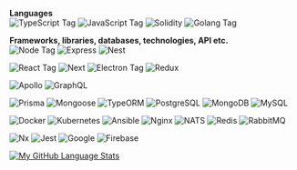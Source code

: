 **Languages**    
![TypeScript Tag](https://img.shields.io/badge/TypeScript-007ACC?style=for-the-badge&logo=typescript&logoColor=white)
![JavaScript Tag](https://img.shields.io/badge/JavaScript-323330?style=for-the-badge&logo=javascript&logoColor=F7DF1E)
![Solidity](https://img.shields.io/badge/Solidity-dfdfdf?style=for-the-badge&logoColor=000000&logo=Solidity)
![Golang Tag](https://img.shields.io/badge/Golang-007ACC?style=for-the-badge&logo=go&logoColor=white)

**Frameworks, libraries, databases, technologies, API etc.**    
![Node Tag](https://img.shields.io/badge/Node.js-339933?style=for-the-badge&logo=nodedotjs&logoColor=white)
![Express](https://img.shields.io/badge/Express-000000?style=for-the-badge&logo=express&logoColor=green) 
![Nest](https://img.shields.io/badge/Nest-000000?style=for-the-badge&logo=nestjs&logoColor=ff0000) 

![React Tag](https://img.shields.io/badge/React-20232A?style=for-the-badge&logo=react&logoColor=61DAFB) 
![Next](https://img.shields.io/badge/Next-000000?style=for-the-badge&logo=next.js&logoColor=white)
![Electron Tag](https://img.shields.io/badge/Electron-20232A?style=for-the-badge&logo=electron&logoColor=61DAFB) 
![Redux](https://img.shields.io/badge/Redux-464646?style=for-the-badge&logo=redux&logoColor=550055)

![Apollo](https://img.shields.io/badge/Apollo-000000?style=for-the-badge&logo=apollo+graphql&logoColor=white)
![GraphQL](https://img.shields.io/badge/GraphQl-E10098?style=for-the-badge&logo=graphql&logoColor=white) 

![Prisma](https://img.shields.io/badge/Prisma-464646?style=for-the-badge&logo=prisma&logoColor=green)
![Mongoose](https://img.shields.io/badge/Mongoose-464646?style=for-the-badge&logo=mongoose&logoColor=ff0000)
![TypeORM](https://img.shields.io/badge/TypeORM-464646?style=for-the-badge&logo=typeorm&logoColor=red)
![PostgreSQL](https://img.shields.io/badge/PostgreSQL-316192?style=for-the-badge&logo=postgresql&logoColor=white) 
![MongoDB](https://img.shields.io/badge/MongoDB-0ea30e?style=for-the-badge&logo=mongodb&logoColor=darkgreen) 
![MySQL](https://img.shields.io/badge/MySQL-316192?style=for-the-badge&logo=mysql&logoColor=white) 

![Docker](https://img.shields.io/badge/Docker-0dbaff?style=for-the-badge&logoColor=blue&logo=docker)
![Kubernetes](https://img.shields.io/badge/Kubernetes-0dbaff?style=for-the-badge&logoColor=blue&logo=kubernetes)
![Ansible](https://img.shields.io/badge/ansible-464646?style=for-the-badge&logoColor=ff0000&logo=ansible)
![Nginx](https://img.shields.io/badge/nginx-339933?style=for-the-badge&logo=nginx&logoColor=white)
![NATS](https://img.shields.io/badge/Nats-ff0000?style=for-the-badge&logoColor=ff0000&logo=nats)
![Redis](https://img.shields.io/badge/Redis-464646?style=for-the-badge&logoColor=ff0000&logo=redis)
![RabbitMQ](https://img.shields.io/badge/RabbitMQ-464646?style=for-the-badge&logoColor=ff7402&logo=rabbitmq)

![Nx](https://img.shields.io/badge/Nx-20232A?style=for-the-badge&logo=nx&logoColor=blue)
![Jest](https://img.shields.io/badge/Jest-464646?style=for-the-badge&logo=jest&logoColor=ff0000)
![Google](https://img.shields.io/badge/Google-838282?style=for-the-badge&logoColor=green&logo=google)
![Firebase](https://img.shields.io/badge/Firebase-838282?style=for-the-badge&logoColor=ffee02&logo=firebase)

[![My GitHub Language Stats](https://github-readme-stats.vercel.app/api/top-langs/?username=BipRaider&langs_count=8&theme=tokyonight&layout=compact)]()
<!-- 
[](https://github.com/anuraghazra/github-readme-stats)
https://github.com/progfay/shields-with-icon/blob/master/Snippets.md
https://github.com/progfay/shields-with-icon/tree/master
-->
